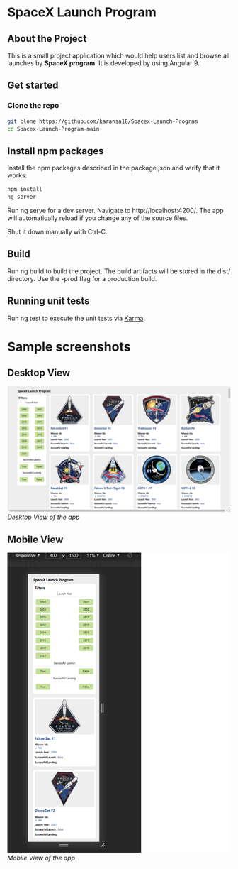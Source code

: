 # SpaceX Launch Program

## About the Project
This is a small project application which would help users list and browse all launches by **SpaceX program**. It is developed by using Angular 9.


## Get started
### Clone the repo
```bash
git clone https://github.com/karansa18/Spacex-Launch-Program
cd Spacex-Launch-Program-main
```
## Install npm packages
Install the npm packages described in the package.json and verify that it works:
```bash
npm install
ng server
```
Run ng serve for a dev server. Navigate to http://localhost:4200/. The app will automatically reload if you change any of the source files.

Shut it down manually with Ctrl-C.

## Build
Run ng build to build the project. The build artifacts will be stored in the dist/ directory. Use the -prod flag for a production build.

## Running unit tests
Run ng test to execute the unit tests via [Karma](https://karma-runner.github.io/latest/index.html).

# Sample screenshots

## Desktop View

![SpaceX launch program](/desktop_view.png)*Desktop View of the app*

## Mobile View 

![SpaceX launch program](/mobile_view.png)*Mobile View of the app*

